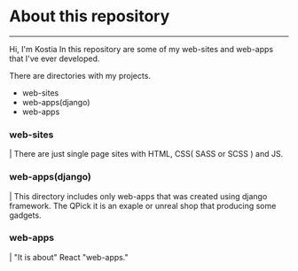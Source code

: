 # About this repository
---
Hi, I'm Kostia 
In this repository are some of my web-sites and web-apps that I've ever developed. 

There are directories with my projects. 
 - web-sites
 - web-apps(django) 
 - web-apps

### **web-sites**
  | There are just single page sites with HTML, CSS( SASS or SCSS ) and JS.
### **web-apps(django)**
  | This directory includes only web-apps that was created using django framework. The QPick it is an exaple or unreal shop that producing some gadgets.
### **web-apps**
  | "It is about" React "web-apps."